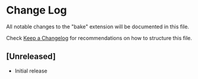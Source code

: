 # Change Log
All notable changes to the "bake" extension will be documented in this file.

Check [Keep a Changelog](http://keepachangelog.com/) for recommendations on how to structure this file.

## [Unreleased]
- Initial release
